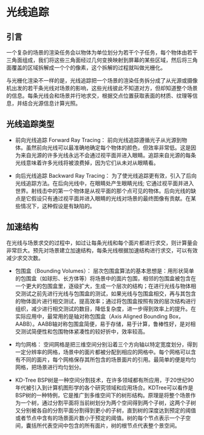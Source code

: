 # 光线追踪

## 引言

一个复杂的场景的渲染任务会以物体为单位划分为若干个子任务，每个物体由若干三角面组成，我们将这些三角面经过几何变换映射到屏幕的某些区域，然后将三角面覆盖的区域拆解成一个个的像素，这个拆解的过程就叫做光栅化。

与光栅化渲染不一样的是，光线追踪把一个场景的渲染任务拆分成了从光源或摄像机出发的若干条光线对场景的影响，这些光线彼此不知道对方，但却知道整个场景的信息。每条光线会和场景并行地求交，根据交点位置获取表面的材质、纹理等信息，并结合光源信息计算光照。

## 光线追踪类型

* 前向光线追踪 Forward Ray Tracing：
    前向光线追踪遵循光子从光源到物体。虽然前向光线可以最准确地确定每个物体的颜色，但效率非常低。这是因为来自光源的许多光线永远不会通过视平面并进入眼睛。追踪来自光源的每条光线意味着许多光线将被浪费掉，因为它们从未对从眼睛看。

* 向后光线追踪 Backward Ray Tracing：
    为了使光线追踪更有效，引入了后向光线追踪方法。在后向光线中，在眼睛处产生眼睛光线; 它通过视平面并进入世界。射线击中的第一个物体是从视平面的那个点可见的物体。后向光线的缺点是它假设只有通过视平面并进入眼睛的光线对场景的最终图像有贡献。在某些情况下，这种假设是有缺陷的。

## 加速结构

在光线与场景求交的过程中，如过让每条光线和每个面片都进行求交，则计算量会非常巨大。预先对场景建立加速结构，每条光线根据加速结构进行求交，可以有效减少求交次数。

* 包围盒（Bounding Volumes）：
    层次包围盒算法的基本思想是：用形状简单的包围盒（如球形、长方体等）将场景中的面片包围，相邻的包围盒被包含在一个更大的包围盒里，逐级扩大，生成一个层次的结构；在进行光线与物体相交测试之前先进行光线与包围盒的测试，如果光线与包围盒相交，再与其包含的物体面片进行相交测试，提高效率；通过将包围盒按照有效的层次结构进行组织，减少进行相交测试的数目，降低复杂度，进一步得到效率上的提升。在实际应用中，最常用的是轴对称包围盒（Axis Aligned Bounding Box，AABB）。AABB轴对称包围盒简便，易于存储，易于计算，鲁棒性好，是对相交测试简便性和包围物体紧凑性的较好折中，效率较高。

* 均匀网格：
    空间网格是把三维空间分别沿着三个方向轴以特定宽度划分，得到一定分辨率的网格，场景中的面片都被分配到相应的网格中。每个网格可以含有不同的面片，每个网格保存其所包含的场景面片的引用。最简单的便是均匀网格，把场景进行均匀划分。

* KD-Tree
    BSP树是一种空间分割技术，在许多领域都有所应用，于20世纪90年代被引入到计算机图形学的各个研究领域和应用场合。KDTree可以看作是BSP树的一种特例，它是推广到多维空间下的树形结构。原理是将整个场景作为一个树，通过分割平面将当前树划分为两个空间得到两个子树，这两个子树又分别被各自的分割平面分割得到更小的子树，直到树的深度达到预定的阈值或者节点中含有的场景面片数小于预定的阈值。树的每个节点表示一个子空间，囊括所代表空间中包含的所有面片，树的根节点代表整个景空间。